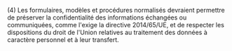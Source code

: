 (4) Les formulaires, modèles et procédures normalisés devraient permettre de préserver la confidentialité des informations échangées ou communiquées, comme l'exige la directive 2014/65/UE, et de respecter les dispositions du droit de l'Union relatives au traitement des données à caractère personnel et à leur transfert.